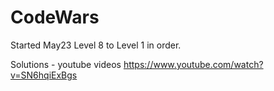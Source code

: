 # CodeWars

Started May23  Level 8 to Level 1 in order.



Solutions - youtube videos
https://www.youtube.com/watch?v=SN6hqiExBgs










































